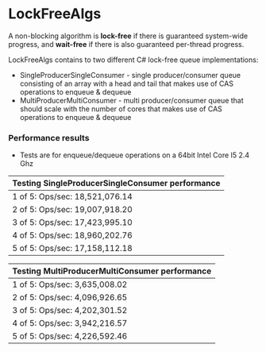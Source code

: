# LockFreeAlgs

A non-blocking algorithm is **lock-free** if there is guaranteed system-wide progress, and **wait-free** if there is also guaranteed per-thread progress.

LockFreeAlgs contains to two different C# lock-free queue implementations:
* SingleProducerSingleConsumer - single producer/consumer queue consisting of an array with a head and tail that makes use of CAS operations to enqueue & dequeue
* MultiProducerMultiConsumer - multi producer/consumer queue that should scale with the number of cores that makes use of CAS operations to enqueue & dequeue

### Performance results

* Tests are for enqueue/dequeue operations on a 64bit Intel Core I5 2.4 Ghz

| Testing SingleProducerSingleConsumer performance |
|--------------------------------------------------|
| 1 of 5: Ops/sec: 18,521,076.14 |
| 2 of 5: Ops/sec: 19,007,918.20 |
| 3 of 5: Ops/sec: 17,423,995.10 |
| 4 of 5: Ops/sec: 18,960,202.76 |
| 5 of 5: Ops/sec: 17,158,112.18 |
 
| Testing MultiProducerMultiConsumer performance |
|------------------------------------------------|
| 1 of 5: Ops/sec: 3,635,008.02 |
| 2 of 5: Ops/sec: 4,096,926.65 |
| 3 of 5: Ops/sec: 4,202,301.52 |
| 4 of 5: Ops/sec: 3,942,216.57 |
| 5 of 5: Ops/sec: 4,226,592.46 |
